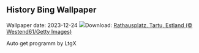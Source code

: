 ## History Bing Wallpaper
Wallpaper date: 2023-12-24
![](https://www.bing.com/th?id=OHR.EstoniaXmasEve_DE-DE2504382922_UHD.jpg&w=1000)Download: [Rathausplatz, Tartu, Estland (© Westend61/Getty Images)](https://www.bing.com/th?id=OHR.EstoniaXmasEve_DE-DE2504382922_UHD.jpg)

Auto get programm by LtgX
